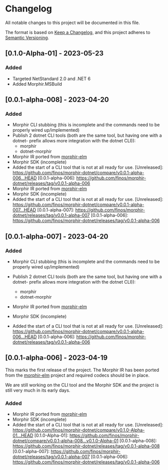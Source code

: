 # Changelog

All notable changes to this project will be documented in this file.

The format is based on [Keep a Changelog](https://keepachangelog.com/en/1.0.0/),
and this project adheres to [Semantic Versioning](https://semver.org/spec/v2.0.0.html).

## [0.1.0-Alpha-01] - 2023-05-23

### Added
- Targeted NetStandard 2.0 and .NET 6
- Added Morphir.MSBuild

## [0.0.1-alpha-008] - 2023-04-20

### Added
- Morphir CLI stubbing (this is incomplete and the commands need to be properly wired up/implemented)
- Publish 2 dotnet CLI tools (both are the same tool, but having one with a dotnet- prefix allows more integration with the dotnet CLI)):
  - morphir
  - dotnet-morphir
- Morphir IR ported from [morphir-elm](https://github.com/finos/morphir-elm)
- Morphir SDK (incomplete)
- Added the start of a CLI tool that is not at all ready for use.
[Unreleased]: https://github.com/finos/morphir-dotnet/compare/v0.0.1-alpha-006...HEAD
[0.0.1-alpha-006]: https://github.com/finos/morphir-dotnet/releases/tag/v0.0.1-alpha-006
- Morphir IR ported from [morphir-elm](https://github.com/finos/morphir-elm)
- Morphir SDK (incomplete)
- Added the start of a CLI tool that is not at all ready for use.
[Unreleased]: https://github.com/finos/morphir-dotnet/compare/v0.0.1-alpha-007...HEAD
[0.0.1-alpha-007]: https://github.com/finos/morphir-dotnet/releases/tag/v0.0.1-alpha-007
[0.0.1-alpha-006]: https://github.com/finos/morphir-dotnet/releases/tag/v0.0.1-alpha-006

## [0.0.1-alpha-007] - 2023-04-20

### Added

- Morphir CLI stubbing (this is incomplete and the commands need to be properly wired up/implemented)
- Publish 2 dotnet CLI tools (both are the same tool, but having one with a dotnet- prefix allows more integration with the dotnet CLI)):
  - morphir
  - dotnet-morphir

- Morphir IR ported from [morphir-elm](https://github.com/finos/morphir-elm)
- Morphir SDK (incomplete)
- Added the start of a CLI tool that is not at all ready for use.
[Unreleased]: https://github.com/finos/morphir-dotnet/compare/v0.0.1-alpha-006...HEAD
[0.0.1-alpha-006]: https://github.com/finos/morphir-dotnet/releases/tag/v0.0.1-alpha-006

## [0.0.1-alpha-006] - 2023-04-19

This marks the first release of the project. The Morphir IR has been ported from the
[morphir-elm](https://github.com/finos/morphir-elm) project and required codecs should be in place.

We are still working on the CLI tool and the Morphir SDK and the project is still very much in its early days.

### Added

- Morphir IR ported from [morphir-elm](https://github.com/finos/morphir-elm)
- Morphir SDK (incomplete)
- Added the start of a CLI tool that is not at all ready for use.
[Unreleased]: https://github.com/finos/morphir-dotnet/compare/v0.1.0-Alpha-01...HEAD
[0.1.0-Alpha-01]: https://github.com/finos/morphir-dotnet/compare/v0.0.1-alpha-008...v0.1.0-Alpha-01
[0.0.1-alpha-008]: https://github.com/finos/morphir-dotnet/releases/tag/v0.0.1-alpha-008
[0.0.1-alpha-007]: https://github.com/finos/morphir-dotnet/releases/tag/v0.0.1-alpha-007
[0.0.1-alpha-006]: https://github.com/finos/morphir-dotnet/releases/tag/v0.0.1-alpha-006
